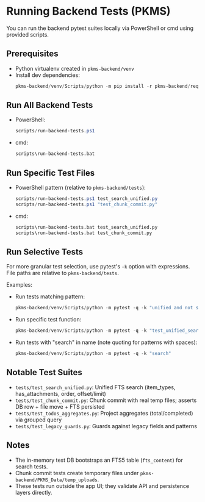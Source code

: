 # Running Backend Tests (PKMS)

You can run the backend pytest suites locally via PowerShell or cmd using provided scripts.

## Prerequisites
- Python virtualenv created in `pkms-backend/venv`
- Install dev dependencies:
  ```powershell
  pkms-backend/venv/Scripts/python -m pip install -r pkms-backend/requirements-dev.txt
  ```

## Run All Backend Tests
- PowerShell:
  ```powershell
  scripts/run-backend-tests.ps1
  ```
- cmd:
  ```bat
  scripts\run-backend-tests.bat
  ```

## Run Specific Test Files
- PowerShell pattern (relative to `pkms-backend/tests`):
  ```powershell
  scripts/run-backend-tests.ps1 test_search_unified.py
  scripts/run-backend-tests.ps1 "test_chunk_commit.py"
  ```
- cmd:
  ```bat
  scripts\run-backend-tests.bat test_search_unified.py
  scripts\run-backend-tests.bat test_chunk_commit.py
  ```

## Run Selective Tests
For more granular test selection, use pytest's `-k` option with expressions. File paths are relative to `pkms-backend/tests`.

Examples:
- Run tests matching pattern:
  ```powershell
  pkms-backend/venv/Scripts/python -m pytest -q -k "unified and not slow"
  ```
- Run specific test function:
  ```powershell
  pkms-backend/venv/Scripts/python -m pytest -q -k "test_unified_search"
  ```
- Run tests with "search" in name (note quoting for patterns with spaces):
  ```powershell
  pkms-backend/venv/Scripts/python -m pytest -q -k "search"
  ```

## Notable Test Suites
- `tests/test_search_unified.py`: Unified FTS search (item_types, has_attachments, order, offset/limit)
- `tests/test_chunk_commit.py`: Chunk commit with real temp files; asserts DB row + file move + FTS persisted
- `tests/test_todos_aggregates.py`: Project aggregates (total/completed) via grouped query
- `tests/test_legacy_guards.py`: Guards against legacy fields and patterns

## Notes
- The in-memory test DB bootstraps an FTS5 table (`fts_content`) for search tests.
- Chunk commit tests create temporary files under `pkms-backend/PKMS_Data/temp_uploads`.
- These tests run outside the app UI; they validate API and persistence layers directly.
